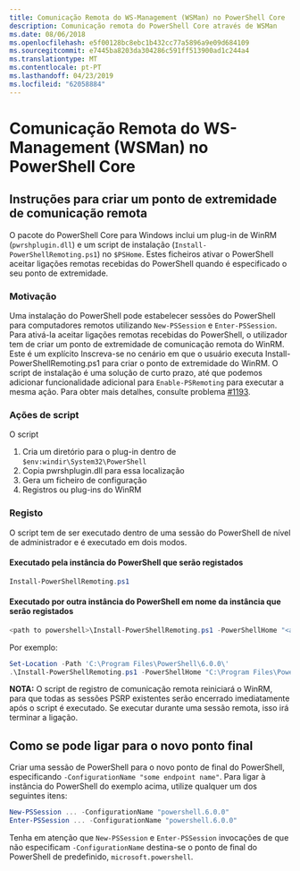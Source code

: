 ```yaml
---
title: Comunicação Remota do WS-Management (WSMan) no PowerShell Core
description: Comunicação remota do PowerShell Core através de WSMan
ms.date: 08/06/2018
ms.openlocfilehash: e5f00128bc8ebc1b432cc77a5896a9e09d684109
ms.sourcegitcommit: e7445ba8203da304286c591ff513900ad1c244a4
ms.translationtype: MT
ms.contentlocale: pt-PT
ms.lasthandoff: 04/23/2019
ms.locfileid: "62058884"
---
```

# <a name="ws-management-wsman-remoting-in-powershell-core"></a>Comunicação Remota do WS-Management (WSMan) no PowerShell Core

## <a name="instructions-to-create-a-remoting-endpoint"></a>Instruções para criar um ponto de extremidade de comunicação remota

O pacote do PowerShell Core para Windows inclui um plug-in de WinRM (`pwrshplugin.dll`) e um script de instalação (`Install-PowerShellRemoting.ps1`) no `$PSHome`.
Estes ficheiros ativar o PowerShell aceitar ligações remotas recebidas do PowerShell quando é especificado o seu ponto de extremidade.

### <a name="motivation"></a>Motivação

Uma instalação do PowerShell pode estabelecer sessões do PowerShell para computadores remotos utilizando `New-PSSession` e `Enter-PSSession`.
Para ativá-la aceitar ligações remotas recebidas do PowerShell, o utilizador tem de criar um ponto de extremidade de comunicação remota do WinRM.
Este é um explícito Inscreva-se no cenário em que o usuário executa Install-PowerShellRemoting.ps1 para criar o ponto de extremidade do WinRM.
O script de instalação é uma solução de curto prazo, até que podemos adicionar funcionalidade adicional para `Enable-PSRemoting` para executar a mesma ação.
Para obter mais detalhes, consulte problema [#1193](https://github.com/PowerShell/PowerShell/issues/1193).

### <a name="script-actions"></a>Ações de script

O script

1. Cria um diretório para o plug-in dentro de `$env:windir\System32\PowerShell`
1. Copia pwrshplugin.dll para essa localização
1. Gera um ficheiro de configuração
1. Registros ou plug-ins do WinRM

### <a name="registration"></a>Registo

O script tem de ser executado dentro de uma sessão do PowerShell de nível de administrador e é executado em dois modos.

#### <a name="executed-by-the-instance-of-powershell-that-it-will-register"></a>Executado pela instância do PowerShell que serão registados

```powershell
Install-PowerShellRemoting.ps1
```

#### <a name="executed-by-another-instance-of-powershell-on-behalf-of-the-instance-that-it-will-register"></a>Executado por outra instância do PowerShell em nome da instância que serão registados

```powershell
<path to powershell>\Install-PowerShellRemoting.ps1 -PowerShellHome "<absolute path to the instance's $PSHOME>"
```

Por exemplo:

```powershell
Set-Location -Path 'C:\Program Files\PowerShell\6.0.0\'
.\Install-PowerShellRemoting.ps1 -PowerShellHome "C:\Program Files\PowerShell\6.0.0\"
```

**NOTA:** O script de registro de comunicação remota reiniciará o WinRM, para que todas as sessões PSRP existentes serão encerrado imediatamente após o script é executado. Se executar durante uma sessão remota, isso irá terminar a ligação.

## <a name="how-to-connect-to-the-new-endpoint"></a>Como se pode ligar para o novo ponto final

Criar uma sessão de PowerShell para o novo ponto de final do PowerShell, especificando `-ConfigurationName "some endpoint name"`. Para ligar à instância do PowerShell do exemplo acima, utilize qualquer um dos seguintes itens:

```powershell
New-PSSession ... -ConfigurationName "powershell.6.0.0"
Enter-PSSession ... -ConfigurationName "powershell.6.0.0"
```

Tenha em atenção que `New-PSSession` e `Enter-PSSession` invocações de que não especificam `-ConfigurationName` destina-se o ponto de final do PowerShell de predefinido, `microsoft.powershell`.